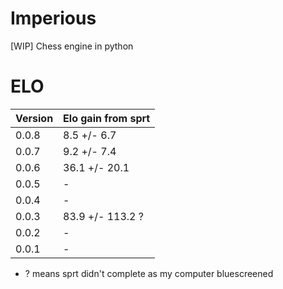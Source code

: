 # Imperious
 [WIP] Chess engine in python
# ELO
| Version  | Elo gain from sprt |
|----------|--------------------|
| 0.0.8    | 8.5 +/- 6.7        |
| 0.0.7    | 9.2 +/- 7.4        |
| 0.0.6    | 36.1 +/- 20.1      |
| 0.0.5    | -                  |
| 0.0.4    | -                  |
| 0.0.3    | 83.9 +/- 113.2 ?   |
| 0.0.2    | -                  |
| 0.0.1    | -                  |
* ? means sprt didn't complete as my computer bluescreened
